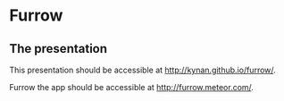 # Furrow
## The presentation

This presentation should be accessible at http://kynan.github.io/furrow/.

Furrow the app should be accessible at http://furrow.meteor.com/.